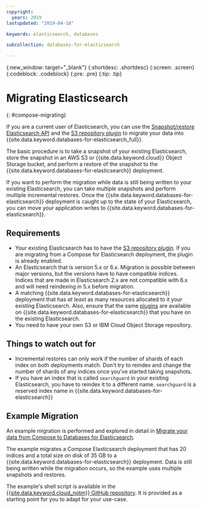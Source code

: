 ```yaml
---
copyright:
  years: 2019
lastupdated: "2019-04-18"

keywords: elasticsearch, databases

subcollection: databases-for-elasticsearch

---
```


{:new_window: target="_blank"}
{:shortdesc: .shortdesc}
{:screen: .screen}
{:codeblock: .codeblock}
{:pre: .pre}
{:tip: .tip}


# Migrating Elasticsearch
{: #compose-migrating}

If you are a current user of Elasticsearch, you can use the [Snapshot/restore Elasticsearch API](https://www.elastic.co/guide/en/elasticsearch/reference/current/modules-snapshots.html)
and the [S3 repository plugin](https://www.elastic.co/guide/en/elasticsearch/plugins/current/repository-s3.html) to migrate your data into {{site.data.keyword.databases-for-elasticsearch_full}}.

The basic procedure is to take a snapshot of your existing Elasticsearch, store the snapshot in an AWS S3 or {{site.data.keyword.cloud}} Object Storage bucket, and perform a restore of the snapshot to the {{site.data.keyword.databases-for-elasticsearch}} deployment. 

If you want to perform the migration while data is still being written to your existing Elasticsearch, you can take multiple snapshots and perform multiple incremental restores. Once the {{site.data.keyword.databases-for-elasticsearch}} deployment is caught up to the state of your Elasticsearch, you can move your application writes to {{site.data.keyword.databases-for-elasticsearch}}.

## Requirements

- Your existing Elasticsearch has to have the [S3 repository plugin](https://www.elastic.co/guide/en/elasticsearch/plugins/current/repository-s3.html). If you are migrating from a Compose for Elasticsearch deployment, the plugin is already enabled.
- An Elasticsearch that is version 5.x or 6.x. Migration is possible between major versions, but the versions have to have compatible indices. Indices that are made in Elasticsearch 2.x are not compatible with 6.x and will need reindexing in 5.x before migration.
- A matching {{site.data.keyword.databases-for-elasticsearch}} deployment that has _at least_ as many resources allocated to it your existing Elasticsearch. Also, ensure that the same [plugins](/docs/services/databases-for-elasticsearch?topic=databases-for-elastcisearch-plugins) are available on {{site.data.keyword.databases-for-elasticsearch}} that you have on the existing Elasticsearch.
- You need to have your own S3 or IBM Cloud Object Storage repository.

## Things to watch out for

- Incremental restores can only work if the number of shards of each index on both deployments match. Don't try to reindex and change the number of shards of any indices once you've started taking snapshots.
- If you have an index that is called `searchguard` in your existing Elasticsearch, you have to reindex it to a different name. `searchguard` is a reserved index name in {{site.data.keyword.databases-for-elasticsearch}}

## Example Migration

An example migration is performed and explored in detail in [Migrate your data from Compose to Databases for Elasticsearch](https://www.ibm.com/blogs/bluemix/2019/02/a-how-to-for-migrating-elasticsearch-to-ibm-cloud-databases-for-elasticsearch/). 

The example migrates a Compose Elasticsearch deployment that has 20 indices and a total size on disk of 35 GB to a {{site.data.keyword.databases-for-elasticsearch}} deployment. Data is still being written while the migration occurs, so the example uses multiple snapshots and restores.

The example's shell script is available in the [{{site.data.keyword.cloud_notm}} GitHub repository](https://github.com/IBM-Cloud/clouddatabases-migration-examples/tree/master/elasticsearch). It is provided as a starting point for you to adapt for your use-case.

